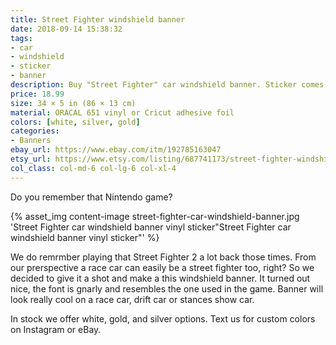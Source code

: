```yaml
---
title: Street Fighter windshield banner
date: 2018-09-14 15:38:32
tags:
- car
- windshield
- sticker
- banner
description: Buy "Street Fighter" car windshield banner. Sticker comes in glossy white, silver and gold colors. Looks perfect on stanced, modified, drift, race and sport cars!
price: 18.99
size: 34 × 5 in (86 × 13 cm)
material: ORACAL 651 vinyl or Cricut adhesive foil
colors: [white, silver, gold]
categories:
- Banners
ebay_url: https://www.ebay.com/itm/192785163047
etsy_url: https://www.etsy.com/listing/687741173/street-fighter-windshield-banner
col_class: col-md-6 col-lg-6 col-xl-4
---
```


Do you remember that Nintendo game?

<!-- more -->
{% asset_img content-image street-fighter-car-windshield-banner.jpg 'Street Fighter car windshield banner vinyl sticker"Street Fighter car windshield banner vinyl sticker"' %}

We do remrmber playing that Street Fighter 2 a lot back those times. From our prerspective a race car can easily be a street fighter too, right? So we decided to give it a shot and make a this windshield banner. It turned out nice, the font is gnarly and resembles the one used in the game. Banner will look really cool on a race car, drift car or stances show car.

In stock we offer white, gold, and silver options. Text us for custom colors on Instagram or eBay.
